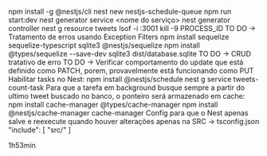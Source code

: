 npm install -g @nestjs/cli
nest new nestjs-schedule-queue
npm run start:dev
nest generator service <nome do serviço>
nest generator controller <nome do controle>
nest g resource tweets
lsof -i :3001
kill -9 PROCESS_ID
TO DO -> Tratamento de erros usando Exception Filters
npm install sequelize sequelize-typescript sqlite3 @nestjs/sequelize
npm install @types/sequelize --save-dev
sqlite3 dist/database.sqlite
TO DO -> CRUD tratativo de erro
TO DO -> Verificar comportamento do update que está definido como PATCH, porem, provavelmente está funcionando como PUT
Habilitar tasks no Nest: npm install @nestjs/schedule
nest g service tweets-count-task
Para que a tarefa em background busque sempre a partir do ultimo tweet buscado no banco, o ponteiro será armazenado em cache:
npm install cache-manager @types/cache-manager
npm install @nestjs/cache-manager cache-manager
Config para que o Nest apenas salve e reexecute quando houver alterações apenas na SRC -> tsconfig.json
"include": [
"src/"
]

1h53min
